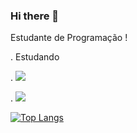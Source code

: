 ### Hi there 👋
Estudante de Programação !


 . Estudando 



 . <img src="https://img.shields.io/badge/JavaScript-323330?style=for-the-badge&logo=javascript&logoColor=F7DF1E"  >
 
 

. <img src="https://img.shields.io/badge/Node.js-43853D?style=for-the-badge&logo=node.js&logoColor=white">


[![Top Langs](https://github-readme-stats.vercel.app/api/top-langs/?username=jailson12)](https://github.com/anuraghazra/github-readme-stats)

